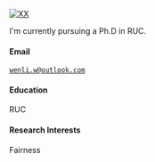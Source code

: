 [![XX](https://img.shields.io/badge/XX-github-blue?logo=github)](https://github.com/XX)

I'm currently pursuing a Ph.D in RUC.

#### Email  
<code>wenli.w@outlook.com</code>  


#### Education  
RUC

#### Research Interests  
Fairness
